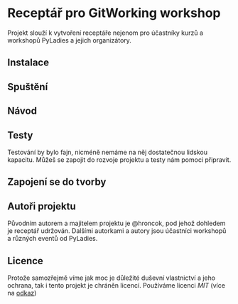 # Receptář pro GitWorking workshop

Projekt slouží k vytvoření receptáře nejenom pro účastníky kurzů a workshopů PyLadies a jejich organizátory.

## Instalace

## Spuštění

## Návod

## Testy
Testování by bylo fajn, nicméně nemáme na něj dostatečnou lidskou kapacitu. Můžeš se zapojit do rozvoje projektu a testy
nám pomoci připravit.

## Zapojení se do tvorby

## Autoři projektu
Původním autorem a majitelem projektu je @hroncok, pod jehož dohledem je receptář udržován. Dalšími autorkami a autory jsou účastníci
workshopů a různých eventů od PyLadies.

## Licence
Protože samozřejmě víme jak moc je důležité duševní vlastnictví a jeho ochrana, tak i tento projekt je chráněn licencí.
Používáme licenci _MIT_ (více na [odkaz](https://choosealicense.com/licenses/mit/))
